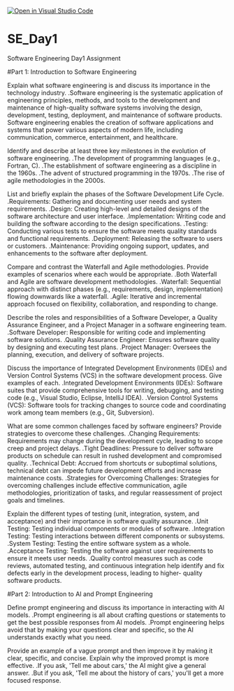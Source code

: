 [![Open in Visual Studio Code](https://classroom.github.com/assets/open-in-vscode-2e0aaae1b6195c2367325f4f02e2d04e9abb55f0b24a779b69b11b9e10269abc.svg)](https://classroom.github.com/online_ide?assignment_repo_id=18371379&assignment_repo_type=AssignmentRepo)
# SE_Day1
Software Engineering Day1 Assignment

#Part 1: Introduction to Software Engineering

Explain what software engineering is and discuss its importance in the technology industry.
     .Software engineering is the systematic application of engineering principles, methods, and tools to the development and maintenance of high-quality software systems involving the design, development, testing, deployment, and maintenance of software products. Software engineering enables the creation of software applications and systems that power various aspects of modern life, including communication, commerce, entertainment, and healthcare.

Identify and describe at least three key milestones in the evolution of software engineering.
       .The development of programming languages (e.g., Fortran, C).
       .The establishment of software engineering as a discipline in the 1960s.
       .The advent of structured programming in the 1970s.
       .The rise of agile methodologies in the 2000s.

List and briefly explain the phases of the Software Development Life Cycle.
        .Requirements: Gathering and documenting user needs and system requirements.
        .Design: Creating high-level and detailed designs of the software architecture and user interface.
        .Implementation: Writing code and building the software according to the design specifications.
        .Testing: Conducting various tests to ensure the software meets quality standards and functional requirements.
        .Deployment: Releasing the software to users or customers.
        .Maintenance: Providing ongoing support, updates, and enhancements to the software after deployment.

Compare and contrast the Waterfall and Agile methodologies. Provide examples of scenarios where each would be appropriate.
        .Both Waterfall and Agile are software development methodologies.
        .Waterfall: Sequential approach with distinct phases (e.g., requirements, design, implementation) flowing downwards like a waterfall.
        .Agile: Iterative and incremental approach focused on flexibility, collaboration, and responding to change.

Describe the roles and responsibilities of a Software Developer, a Quality Assurance Engineer, and a Project Manager in a software engineering team.
        .Software Developer: Responsible for writing code and implementing software solutions.
        .Quality Assurance Engineer: Ensures software quality by designing and executing test plans.
        .Project Manager: Oversees the planning, execution, and delivery of software projects.

Discuss the importance of Integrated Development Environments (IDEs) and Version Control Systems (VCS) in the software development process. Give examples of each.
        .Integrated Development Environments (IDEs): Software suites that provide comprehensive tools for writing, debugging, and testing code (e.g., Visual Studio, Eclipse, 
           IntelliJ IDEA).
        .Version Control Systems (VCS): Software tools for tracking changes to source code and coordinating work among team members (e.g., Git, Subversion).


What are some common challenges faced by software engineers? Provide strategies to overcome these challenges.
         .Changing Requirements: Requirements may change during the development cycle, leading to scope creep and project delays.
         .Tight Deadlines: Pressure to deliver software products on schedule can result in rushed development and compromised quality.
         .Technical Debt: Accrued from shortcuts or suboptimal solutions, technical debt can impede future development efforts and increase maintenance costs.
         .Strategies for Overcoming Challenges: Strategies for overcoming challenges include effective communication, agile methodologies, prioritization of tasks, and regular 
          reassessment of project goals and timelines.

Explain the different types of testing (unit, integration, system, and acceptance) and their importance in software quality assurance.
         .Unit Testing: Testing individual components or modules of software.
         .Integration Testing: Testing interactions between different components or subsystems.
         .System Testing: Testing the entire software system as a whole.
         .Acceptance Testing: Testing the software against user requirements to ensure it meets user needs.
     .Quality control measures such as code reviews, automated testing, and continuous integration help identify and fix defects early in the development process, leading to higher- 
         quality software products.


#Part 2: Introduction to AI and Prompt Engineering


Define prompt engineering and discuss its importance in interacting with AI models.
        .Prompt engineering is all about crafting questions or statements to get the best possible responses from AI models.
        .Prompt engineering helps avoid that by making your questions clear and specific, so the AI understands exactly what you need.


Provide an example of a vague prompt and then improve it by making it clear, specific, and concise. Explain why the improved prompt is more effective.
        .If you ask, 'Tell me about cars,' the AI might give a general answer. 
        .But if you ask, 'Tell me about the history of cars,' you'll get a more focused response.

